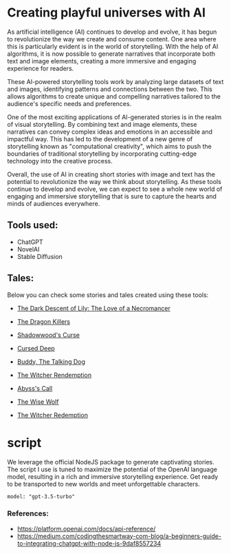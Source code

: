 # Creating playful universes with AI

As artificial intelligence (AI) continues to develop and evolve, it has begun to revolutionize the way we create and consume content. One area where this is particularly evident is in the world of storytelling. With the help of AI algorithms, it is now possible to generate narratives that incorporate both text and image elements, creating a more immersive and engaging experience for readers.

These AI-powered storytelling tools work by analyzing large datasets of text and images, identifying patterns and connections between the two. This allows algorithms to create unique and compelling narratives tailored to the audience's specific needs and preferences.

One of the most exciting applications of AI-generated stories is in the realm of visual storytelling. By combining text and image elements, these narratives can convey complex ideas and emotions in an accessible and impactful way. This has led to the development of a new genre of storytelling known as "computational creativity", which aims to push the boundaries of traditional storytelling by incorporating cutting-edge technology into the creative process.

Overall, the use of AI in creating short stories with image and text has the potential to revolutionize the way we think about storytelling. As these tools continue to develop and evolve, we can expect to see a whole new world of engaging and immersive storytelling that is sure to capture the hearts and minds of audiences everywhere.


## Tools used:

* ChatGPT
* NovelAI
* Stable Diffusion

## Tales:

Below you can check some stories and tales created using these tools:

* [The Dark Descent of Lily: The Love of a Necromancer](https://github.com/JonanthaW/AI_Tales/tree/main/The%20Dark%20Descent%20of%20Lily)

* [The Dragon Killers](https://github.com/JonanthaW/AI_Tales/tree/main/The%20Dragon%20Killers)

* [Shadowwood's Curse](https://github.com/JonanthaW/AI_Tales/tree/main/Shadowwood's%20Curse)

* [Cursed Deep](https://github.com/JonanthaW/AI_Tales/tree/main/Cursed%20Deep)

* [Buddy, The Talking Dog](https://github.com/JonanthaW/AI_Tales/tree/main/Buddy%2C%20The%20Talking%20Dog)

* [The Witcher Rendemption](https://github.com/JonanthaW/AI_Tales/tree/main/6)

* [Abyss's Call](https://github.com/JonanthaW/AI_Tales/tree/main/Abyss's%20Call)

* [The Wise Wolf](https://github.com/JonanthaW/AI_Tales/tree/main/The%20Wise%20Wolf)

* [The Witcher Redemption](https://github.com/JonanthaW/AI_Tales/tree/main/The%20Witcher%20Redemption)


# script

We leverage the official NodeJS package to generate captivating stories. The script I use is tuned to maximize the potential of the OpenAI language model, resulting in a rich and immersive storytelling experience. Get ready to be transported to new worlds and meet unforgettable characters.

```
model: "gpt-3.5-turbo"
```

### References:

* https://platform.openai.com/docs/api-reference/
* https://medium.com/codingthesmartway-com-blog/a-beginners-guide-to-integrating-chatgpt-with-node-js-9daf8557234
